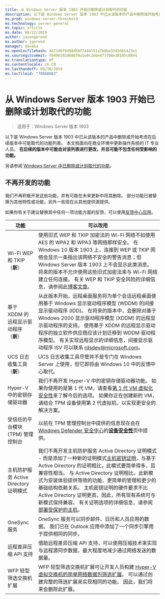 ```yaml
---
title: 从 Windows Server 版本 1903 开始已删除或计划取代的功能
description: 以下是 Windows Server 版本 1903 中已从该版本的产品中删除或开始考虑在后续版本中可能取代的功能列表。 本文档面向在商业环境中更新操作系统的 IT 专业人员。
ms.prod: windows-server-threshold
ms.technology: server-general
ms.topic: article
ms.date: 08/22/2019
author: jasongerend
ms.author: jgerend
manager: daveba
ms.openlocfilehash: 4471d6f9d98d58f7444151a7b8be33d2d81423e1
ms.sourcegitcommit: f6490192d686f0a1e0c2ebe471f98e30105c0844
ms.translationtype: HT
ms.contentlocale: zh-CN
ms.lasthandoff: 09/10/2019
ms.locfileid: "70868663"
---
```

# <a name="features-removed-or-planned-for-replacement-starting-with-windows-server-version-1903"></a>从 Windows Server 版本 1903 开始已删除或计划取代的功能

>适用于：Windows Server 版本 1903

以下是 Windows Server 版本 1903 中已从该版本的产品中删除或开始考虑在后续版本中可能取代的功能列表。 本文档面向在商业环境中更新操作系统的 IT 专业人员。 **在后续的版本中可能会对该列表进行更改，并且可能不包含任何受影响的功能。**

另请参阅 [Windows Server 中已删除或计划取代的功能](removed-features.md)。

## <a name="features-were-no-longer-developing"></a>不再开发的功能

我们不再积极开发这些功能，并有可能在未来更新中将其删除。 部分功能已被替换为其他特性或功能，另外一些现在从其他提供源提供。 

如果你有关于建议替换其中任何一项功能方面的反馈，可以使用[反馈中心应用](https://support.microsoft.com/help/4021566/windows-10-send-feedback-to-microsoft-with-feedback-hub-app)。 


|                         功能                         |                                                                                                                                                                                                                                                                                                                                                                                                                           可以改用                                                                                                                                                                                                                                                                                                                                                                                                                            |
|---------------------------------------------------------|--------------------------------------------------------------------------------------------------------------------------------------------------------------------------------------------------------------------------------------------------------------------------------------------------------------------------------------------------------------------------------------------------------------------------------------------------------------------------------------------------------------------------------------------------------------------------------------------------------------------------------------------------------------------------------------------------------------------------------------------------------------------------------------------------------------------------------------------------------------------------|
|              Wi-Fi WEP 和 TKIP（**新**）               |                                                                                                                                                                  使用旧式 WEP 和 TKIP 加密法的 Wi-Fi 网络不如使用 AES 的 WPA2 和 WPA3 等网络那样安全。 在 Windows 10 版本 1903 上，连接到 WEP 或 TKIP 网络会显示一条指出该网络不安全的警告消息；但 Windows Server 版本 1903 上不会显示此类消息。 将来的版本不允许使用这些旧式加密法来与 Wi-Fi 网络建立任何连接。 有关 WEP 和 TKIP 安全风险的详细信息，请参阅此[博客文章](https://go.microsoft.com/fwlink/p/?linkid=2008426)。                                                                                                                                                                   |
|       基于 XDDM 的远程显示驱动程序（**新**）        |                                                                                                                                          从此版本开始，远程桌面服务将为单个会话远程桌面使用基于 Windows 显示驱动程序模型 (WDDM) 的间接显示驱动程序 (IDD)。 在将来的版本中，会删除对基于 Windows 2000 显示驱动程序模型 (XDDM) 的远程显示驱动程序的支持。 使用基于 XDDM 的远程显示驱动程序的独立软件供应商应该计划迁移到 WDDM 驱动程序模型。 有关实现远程显示的详细信息，间接显示驱动程序 ISV 可以联系 [rdsdev@microsoft.com](mailto:rdsdev@microsoft.com)。                                                                                                                                           |
|            UCS 日志收集工具（**新**）            |                                                                                                                                                                                                                                                                                                                                                         UCS 日志收集工具尽管并不是专门在 Windows Server 上使用，但它即将由 Windows 10 中的反馈中心取代。                                                                                                                                                                                                                                                                                                                                                         |
|              Hyper-V 中的密钥存储驱动器               |                                                                                                                                                                                                        我们不再开发 Hyper-V 中的密钥存储驱动器功能。 如果你使用的是第 1 代 VM，请查看[第 1 代 VM 虚拟化安全性](https://docs.microsoft.com/windows-server/virtualization/hyper-v/learn-more/generation-1-virtual-machine-security-settings-for-hyper-v)来了解今后的选项。 如果你正在创建新的 VM，请结合 TPM 设备使用第 2 代虚拟机，以实现更安全的解决方案。                                                                                                                                                                                                         |
|    受信任的平台模块 (TPM) 管理控制台     |                                                                                                                                                                                                                          以前在 TPM 管理控制台中提供的信息现在会在 [Windows Defender 安全中心](https://docs.microsoft.com/windows/security/threat-protection/windows-defender-security-center/windows-defender-security-center)的[**设备安全性**](https://docs.microsoft.com/windows/security/threat-protection/windows-defender-security-center/wdsc-device-security)页中提供。                                                                                                                                                                                                                          |
| 主机防护服务 Active Directory 证明模式 | 我们不再开发主机防护服务 Active Directory 证明模式 - 而是添加了一种新的证明模式[主机密钥证明](../security/guarded-fabric-shielded-vm/guarded-fabric-create-host-key.md)，与基于 Active Directory 的证明相比，此模式要简单得多，且兼容性相当。  与 Active Directory 证明相比，此新模式为安装体验提供等效的功能、更简单的管理和更少的基础结构依赖关系。 主机密钥证明的硬件要求不比 Active Directory 证明更高，因此，所有现有系统可与新模式保持兼容。 有关证明选项的详细信息，请参阅[部署受保护的主机](../security/guarded-fabric-shielded-vm/guarded-fabric-configure-hgs-with-authorized-hyper-v-hosts.md)。 |
|                     OneSync 服务                     |                                                                                                                                                                                                                                                                                                                                                   OneSync 服务可以同步邮件、日历和人员应用的数据。 我们已在 Outlook 应用中添加了一个同步引擎用于提供相同的同步。                                                                                                                                                                                                                                                                                                                                                    |
|       远程差异压缩 API 支持       |                                                                                                                                                                                                                                                                                                           借助远程差异压缩 API 支持，可以使用压缩技术来实现与远程源同步数据，最大程度地减少通过网络发送的数据量。 |
|         WFP 轻型筛选交换机扩展         |                                                                                                                                                                                                                                      WFP 轻型筛选交换机扩展可让开发人员构建 [Hyper-V 虚拟交换机的简单网络数据包筛选扩展](https://docs.microsoft.com/windows-hardware/drivers/network/using-virtual-switch-filtering)。 可以通过创建完整的筛选扩展来实现相同的功能。 因此，我们将来会删除此扩展。                                                                                                                                                                                                                                      |

